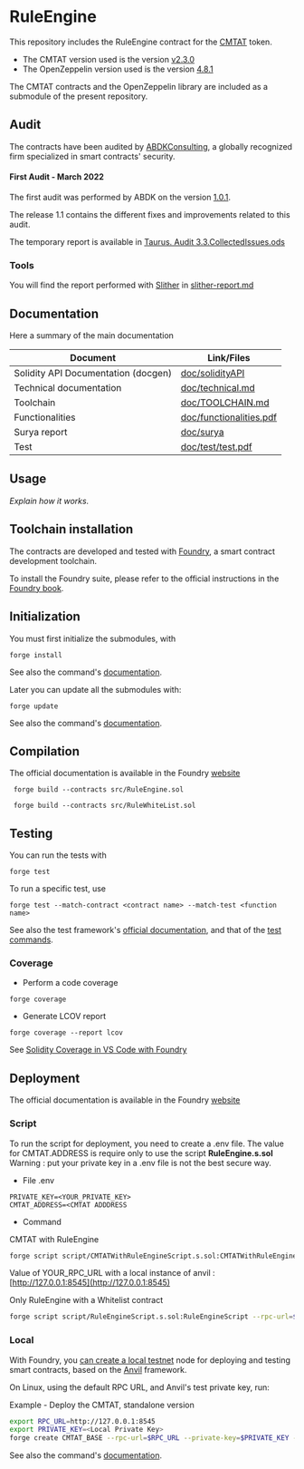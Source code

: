 # RuleEngine

This repository includes the RuleEngine contract for the [CMTAT](https://github.com/CMTA/CMTAT) token. 
- The CMTAT version used is the version [v2.3.0](https://github.com/CMTA/CMTAT/releases/tag/v2.3.0)
- The OpenZeppelin version used is the version [4.8.1](https://github.com/OpenZeppelin/openzeppelin-contracts/releases/tag/v4.8.1)

The CMTAT contracts and the OpenZeppelin library are included as a submodule of the present repository.

## Audit

The contracts have been audited by [ABDKConsulting](https://www.abdk.consulting/), a globally recognized firm specialized in smart contracts' security.

#### First Audit - March 2022

The first audit was performed by ABDK on the version [1.0.1](https://github.com/CMTA/RuleEngine/releases/tag/1.0.1).

The release 1.1 contains the different fixes and improvements related to this audit.

The temporary report is available in [Taurus. Audit 3.3.CollectedIssues.ods](doc/audits/Taurus.Audit3.3.CollectedIssues.ods) 

### Tools

You will find the report performed with [Slither](https://github.com/crytic/slither) in [slither-report.md](doc/audits/tools/slither-report.md) 

## Documentation

Here a summary of the main documentation

| Document                            | Link/Files                                           |
| ----------------------------------- | ---------------------------------------------------- |
| Solidity API Documentation (docgen) | [doc/solidityAPI](./doc/solidityAPI)                 |
| Technical documentation             | [doc/technical.md](./doc/technical.md)               |
| Toolchain                           | [doc/TOOLCHAIN.md](./doc/TOOLCHAIN.md)               |
| Functionalities                     | [doc/functionalities.pdf](./doc/functionalities.pdf) |
| Surya report                        | [doc/surya](./doc/surya)                             |
| Test                                | [doc/test/test.pdf](./doc/test/test.pdf)             |



## Usage

*Explain how it works.*


## Toolchain installation
The contracts are developed and tested with [Foundry](https://book.getfoundry.sh), a smart contract development toolchain.

To install the Foundry suite, please refer to the official instructions in the [Foundry book](https://book.getfoundry.sh/getting-started/installation).

## Initialization

You must first initialize the submodules, with

```
forge install
```

See also the command's [documentation](https://book.getfoundry.sh/reference/forge/forge-install).

Later you can update all the submodules with:

```
forge update
```

See also the command's [documentation](https://book.getfoundry.sh/reference/forge/forge-update).


## Compilation
The official documentation is available in the Foundry [website](https://book.getfoundry.sh/reference/forge/build-commands) 
```
 forge build --contracts src/RuleEngine.sol
```
```
 forge build --contracts src/RuleWhiteList.sol
```

## Testing
You can run the tests with

```
forge test
```

To run a specific test, use

```
forge test --match-contract <contract name> --match-test <function name>
```

See also the test framework's [official documentation](https://book.getfoundry.sh/forge/tests), and that of the [test commands](https://book.getfoundry.sh/reference/forge/test-commands).

### Coverage
* Perform a code coverage
```
forge coverage
```

* Generate LCOV report
```
forge coverage --report lcov
```

See [Solidity Coverage in VS Code with Foundry](https://mirror.xyz/devanon.eth/RrDvKPnlD-pmpuW7hQeR5wWdVjklrpOgPCOA-PJkWFU)

## Deployment
The official documentation is available in the Foundry [website](https://book.getfoundry.sh/reference/forge/deploy-commands) 
### Script
To run the script for deployment, you need to create a .env file. The value for CMTAT.ADDRESS is require only to use the script **RuleEngine.s.sol**
Warning : put your private key in a .env file is not the best secure way.

* File .env
```
PRIVATE_KEY=<YOUR_PRIVATE_KEY>
CMTAT_ADDRESS=<CMTAT ADDDRESS
```
* Command

CMTAT with RuleEngine

```bash
forge script script/CMTATWithRuleEngineScript.s.sol:CMTATWithRuleEngineScript --rpc-url=$RPC_URL  --broadcast --verify -vvv
```
Value of YOUR_RPC_URL with a local instance of anvil : [http://127.0.0.1:8545](http://127.0.0.1:8545)

Only RuleEngine with a Whitelist contract

```bash
forge script script/RuleEngineScript.s.sol:RuleEngineScript --rpc-url=$RPC_URL  --broadcast --verify -vvv
```

### Local
With Foundry, you [can create a local testnet](https://book.getfoundry.sh/reference/anvil/) node for deploying and testing smart contracts, based on the [Anvil](https://anvil.works/) framework. 

On Linux, using the default RPC URL, and Anvil's test private key, run:  

Example - Deploy the CMTAT, standalone version

```  bash
export RPC_URL=http://127.0.0.1:8545
export PRIVATE_KEY=<Local Private Key>
forge create CMTAT_BASE --rpc-url=$RPC_URL --private-key=$PRIVATE_KEY --constructor-args 0x0000000000000000000000000000000000000000,ADMIN,"CMTA Token","CMTAT","CMTAT_ISIN","https://cmta.ch",0x0000000000000000000000000000000000000000,"CMTAT_info",5
```

See also the command's [documentation](https://book.getfoundry.sh/reference/forge/deploy-command).



